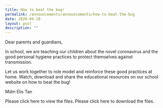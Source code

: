 ```yaml
---
title: How to beat the bug!
permalink: /announcements/announcements/how-to-beat-the-bug
date: 2020-04-10
layout: post
description: ""
---
```

Dear parents and guardians,

 

In school, we are teaching our children about the novel coronavirus and the good personal hygiene practices to protect themselves against transmission.

 

Let us work together to role model and reinforce these good practices at home. Watch, download and share the educational resources on our school website on how to beat the bug!

 

Mdm Elis Tan


Please click here to view the files.
Please click here to download the files.